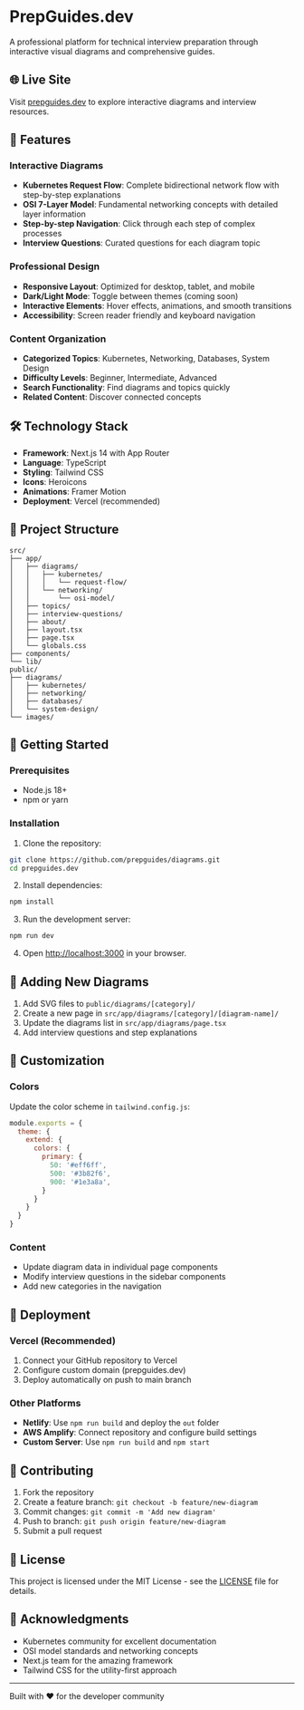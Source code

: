 # PrepGuides.dev

A professional platform for technical interview preparation through interactive visual diagrams and comprehensive guides.

## 🌐 Live Site

Visit [prepguides.dev](https://prepguides.dev) to explore interactive diagrams and interview resources.

## 🚀 Features

### Interactive Diagrams
- **Kubernetes Request Flow**: Complete bidirectional network flow with step-by-step explanations
- **OSI 7-Layer Model**: Fundamental networking concepts with detailed layer information
- **Step-by-step Navigation**: Click through each step of complex processes
- **Interview Questions**: Curated questions for each diagram topic

### Professional Design
- **Responsive Layout**: Optimized for desktop, tablet, and mobile
- **Dark/Light Mode**: Toggle between themes (coming soon)
- **Interactive Elements**: Hover effects, animations, and smooth transitions
- **Accessibility**: Screen reader friendly and keyboard navigation

### Content Organization
- **Categorized Topics**: Kubernetes, Networking, Databases, System Design
- **Difficulty Levels**: Beginner, Intermediate, Advanced
- **Search Functionality**: Find diagrams and topics quickly
- **Related Content**: Discover connected concepts

## 🛠️ Technology Stack

- **Framework**: Next.js 14 with App Router
- **Language**: TypeScript
- **Styling**: Tailwind CSS
- **Icons**: Heroicons
- **Animations**: Framer Motion
- **Deployment**: Vercel (recommended)

## 📁 Project Structure

```
src/
├── app/
│   ├── diagrams/
│   │   ├── kubernetes/
│   │   │   └── request-flow/
│   │   └── networking/
│   │       └── osi-model/
│   ├── topics/
│   ├── interview-questions/
│   ├── about/
│   ├── layout.tsx
│   ├── page.tsx
│   └── globals.css
├── components/
└── lib/
public/
├── diagrams/
│   ├── kubernetes/
│   ├── networking/
│   ├── databases/
│   └── system-design/
└── images/
```

## 🚀 Getting Started

### Prerequisites
- Node.js 18+ 
- npm or yarn

### Installation

1. Clone the repository:
```bash
git clone https://github.com/prepguides/diagrams.git
cd prepguides.dev
```

2. Install dependencies:
```bash
npm install
```

3. Run the development server:
```bash
npm run dev
```

4. Open [http://localhost:3000](http://localhost:3000) in your browser.

## 📝 Adding New Diagrams

1. Add SVG files to `public/diagrams/[category]/`
2. Create a new page in `src/app/diagrams/[category]/[diagram-name]/`
3. Update the diagrams list in `src/app/diagrams/page.tsx`
4. Add interview questions and step explanations

## 🎨 Customization

### Colors
Update the color scheme in `tailwind.config.js`:
```javascript
module.exports = {
  theme: {
    extend: {
      colors: {
        primary: {
          50: '#eff6ff',
          500: '#3b82f6',
          900: '#1e3a8a',
        }
      }
    }
  }
}
```

### Content
- Update diagram data in individual page components
- Modify interview questions in the sidebar components
- Add new categories in the navigation

## 🚀 Deployment

### Vercel (Recommended)
1. Connect your GitHub repository to Vercel
2. Configure custom domain (prepguides.dev)
3. Deploy automatically on push to main branch

### Other Platforms
- **Netlify**: Use `npm run build` and deploy the `out` folder
- **AWS Amplify**: Connect repository and configure build settings
- **Custom Server**: Use `npm run build` and `npm start`

## 🤝 Contributing

1. Fork the repository
2. Create a feature branch: `git checkout -b feature/new-diagram`
3. Commit changes: `git commit -m 'Add new diagram'`
4. Push to branch: `git push origin feature/new-diagram`
5. Submit a pull request

## 📄 License

This project is licensed under the MIT License - see the [LICENSE](LICENSE) file for details.

## 🙏 Acknowledgments

- Kubernetes community for excellent documentation
- OSI model standards and networking concepts
- Next.js team for the amazing framework
- Tailwind CSS for the utility-first approach

---

Built with ❤️ for the developer community